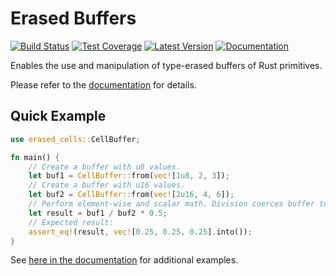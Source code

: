 # Erased Buffers
[![Build Status]][actions] [![Test Coverage]][codecov] [![Latest Version]][crates.io] [![Documentation]][docs.rs] 

[Build Status]: https://github.com/s22s/erased-cells/actions/workflows/CI.yml/badge.svg
[actions]: https://github.com/s22s/erased-cells/actions?query=branch%3Adevelop
[Latest Version]: https://img.shields.io/crates/v/erased-cells.svg
[crates.io]: https://crates.io/crates/erased-cells
[Test Coverage]: https://codecov.io/gh/s22s/erased-cells/graph/badge.svg?token=6GKU96IMV5
[codecov]: https://codecov.io/gh/s22s/erased-cells
[Documentation]: https://img.shields.io/docsrs/erased-cells
[docs.rs]: https://docs.rs/erased-cells/latest/erased_cells/

Enables the use and manipulation of type-erased buffers of Rust primitives.

Please refer to the [documentation](https://s22s.github.io/erased-cells/erased_cells/) for details.

## Quick Example

```rust
use erased_cells::CellBuffer;

fn main() {
    // Create a buffer with u8 values.
    let buf1 = CellBuffer::from(vec![1u8, 2, 3]);
    // Create a buffer with u16 values.
    let buf2 = CellBuffer::from(vec![2u16, 4, 6]);
    // Perform element-wise and scalar math. Division coerces buffer to f64. 
    let result = buf1 / buf2 * 0.5;
    // Expected result:
    assert_eq!(result, vec![0.25, 0.25, 0.25].into());
}
```

See [here in the documentation](https://docs.rs/erased-cells/latest/erased_cells/#examples) for additional examples.